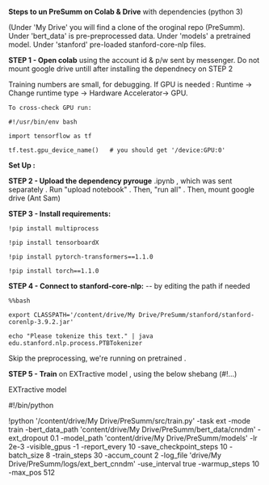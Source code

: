 **Steps to un PreSumm on Colab & Drive** with dependencies (python 3) 


(Under 'My Drive' you will find a clone of the oroginal repo (PreSumm). Under 'bert_data' is pre-preprocessed data. Under 'models' a pretrained  model. Under 'stanford' pre-loaded stanford-core-nlp files. 


**STEP 1 - Open colab** using the account id & p/w sent by messenger. Do not mount google drive untill after installing the dependnecy on STEP 2

Training numbers are small, for debugging. If GPU is needed : Runtime -> Change runtime type -> Hardware Accelerator-> GPU. 

    To cross-check GPU run:
    
    #!/usr/bin/env bash
    
    import tensorflow as tf
    
    tf.test.gpu_device_name()   # you should get '/device:GPU:0'


**Set Up :**


**STEP 2 - Upload the dependency pyrouge** .ipynb , which was sent separately . Run "upload notebook" . Then, "run all" . Then, mount google drive (Ant Sam)


**STEP 3 - Install requirements:** 

    !pip install multiprocess
    
    !pip install tensorboardX
    
    !pip install pytorch-transformers==1.1.0
        
    !pip install torch==1.1.0


**STEP 4 - Connect to stanford-core-nlp:** -- by editing the path if needed 

    %%bash
  
    export CLASSPATH='/content/drive/My Drive/PreSumm/stanford/stanford-corenlp-3.9.2.jar'
  
    echo "Please tokenize this text." | java edu.stanford.nlp.process.PTBTokenizer


Skip the preprocessing,  we're running on pretrained .
 
 
**STEP 5 - Train** on EXTractive model ,  using  the below shebang (#!...) 

EXTractive model

#!/bin/python

!python '/content/drive/My Drive/PreSumm/src/train.py' -task ext -mode train -bert_data_path 'content/drive/My Drive/PreSumm/bert_data/cnndm' -ext_dropout 0.1 -model_path 'content/drive/My Drive/PreSumm/models' -lr 2e-3 -visible_gpus -1 -report_every 10 -save_checkpoint_steps 10 -batch_size 8 -train_steps 30 -accum_count 2 -log_file 'drive/My Drive/PreSumm/logs/ext_bert_cnndm' -use_interval true -warmup_steps 10 -max_pos 512




